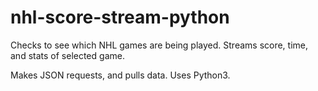 # nhl-score-stream-python
Checks to see which NHL games are being played. Streams score, time, and stats of selected game.

Makes JSON requests, and pulls data.
Uses Python3.
